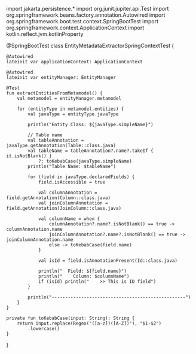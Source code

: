 import jakarta.persistence.*
import org.junit.jupiter.api.Test
import org.springframework.beans.factory.annotation.Autowired
import org.springframework.boot.test.context.SpringBootTest
import org.springframework.context.ApplicationContext
import kotlin.reflect.jvm.kotlinProperty

@SpringBootTest
class EntityMetadataExtractorSpringContextTest {

    @Autowired
    lateinit var applicationContext: ApplicationContext

    @Autowired
    lateinit var entityManager: EntityManager

    @Test
    fun extractEntitiesFromMetamodel() {
        val metamodel = entityManager.metamodel

        for (entityType in metamodel.entities) {
            val javaType = entityType.javaType

            println("Entity Class: ${javaType.simpleName}")

            // Table name
            val tableAnnotation = javaType.getAnnotation(Table::class.java)
            val tableName = tableAnnotation?.name?.takeIf { it.isNotBlank() }
                ?: toKebabCase(javaType.simpleName)
            println("Table Name: $tableName")

            for (field in javaType.declaredFields) {
                field.isAccessible = true

                val columnAnnotation = field.getAnnotation(Column::class.java)
                val joinColumnAnnotation = field.getAnnotation(JoinColumn::class.java)

                val columnName = when {
                    columnAnnotation?.name?.isNotBlank() == true -> columnAnnotation.name
                    joinColumnAnnotation?.name?.isNotBlank() == true -> joinColumnAnnotation.name
                    else -> toKebabCase(field.name)
                }

                val isId = field.isAnnotationPresent(Id::class.java)

                println("  Field: ${field.name}")
                println("    Column: $columnName")
                if (isId) println("    >> This is ID field")
            }

            println("--------------------------------------------------")
        }
    }

    private fun toKebabCase(input: String): String {
        return input.replace(Regex("([a-z])([A-Z])"), "$1-$2")
            .lowercase()
    }
}
